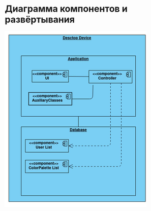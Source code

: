 # Диаграмма компонентов и развёртывания  

![Диаграмма компонентов и развёртывания](https://github.com/chipsHunter/rgb-lapm-with-remote-control/blob/main/docs/diagrams/deployment.jpg) 
